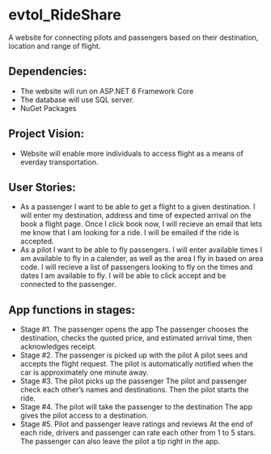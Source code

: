 # evtol_RideShare
A website for connecting pilots and passengers based on their destination, location and range of flight.

## Dependencies:
- The website will run on ASP.NET 6 Framework Core
- The database will use SQL server.
- NuGet Packages

## Project Vision:
- Website will enable more individuals to access flight as a means of everday transportation.

## User Stories:
- As a passenger I want to be able to get a flight to a given destination. I will enter my destination, address and time of expected arrival on the book a flight page. Once I click book now, I will recieve an email that lets me know that I am looking for a ride. I will be emailed if the ride is accepted.
- As a pilot I want to be able to fly passengers. I will enter available times I am available to fly in a calender, as well as the area I fly in based on area code. I will recieve a list of passengers looking to fly on the times and dates I am available to fly. I will be able to click accept and be connected to the passenger.


## App functions in stages:
- Stage #1. The passenger opens the app
The passenger chooses the destination, checks the quoted price, and estimated arrival time, then acknowledges receipt.
- Stage #2. The passenger is picked up with the pilot
A pilot sees and accepts the flight request. The pilot is automatically notified when the car is approximately one minute away.
- Stage #3. The pilot picks up the passenger
The pilot and passenger check each other’s names and destinations. Then the pilot starts the ride.
- Stage #4. The pilot will take the passenger to the destination
The app gives the pilot access to a destination.
- Stage #5. Pilot and passenger leave ratings and reviews
At the end of each ride, drivers and passenger can rate each other from 1 to 5 stars. The passenger can also leave the pilot a tip right in the app.
